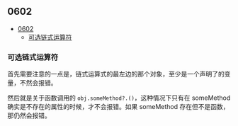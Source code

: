 ## 0602

<!-- TOC -->

- [0602](#0602)
    - [可选链式运算符](#可选链式运算符)

<!-- /TOC -->

### 可选链式运算符

首先需要注意的一点是，链式运算式的最左边的那个对象，至少是一个声明了的变量，不然会报错。    

然后就是关于函数调用的 `obj.someMethod?.()`，这种情况下只有在 someMethod 确实是不存在的属性的时候，才不会报错。如果 someMethod 存在但不是函数，那仍然会报错。   

